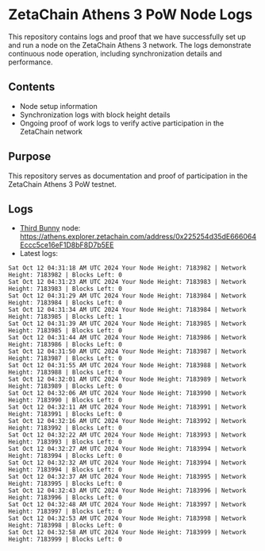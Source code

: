 # ZetaChain Athens 3 PoW Node Logs
This repository contains logs and proof that we have successfully set up and run a node on the ZetaChain Athens 3 network. The logs demonstrate continuous node operation, including synchronization details and performance.

## Contents
- Node setup information
- Synchronization logs with block height details
- Ongoing proof of work logs to verify active participation in the ZetaChain network

## Purpose
This repository serves as documentation and proof of participation in the ZetaChain Athens 3 PoW testnet.

## Logs

- [Third Bunny](https://thirdbunny.xyz/) node: https://athens.explorer.zetachain.com/address/0x225254d35dE666064Eccc5ce16eF1D8bF8D7b5EE
- Latest logs:
```
Sat Oct 12 04:31:18 AM UTC 2024 Your Node Height: 7183982 | Network Height: 7183982 | Blocks Left: 0
Sat Oct 12 04:31:23 AM UTC 2024 Your Node Height: 7183983 | Network Height: 7183983 | Blocks Left: 0
Sat Oct 12 04:31:29 AM UTC 2024 Your Node Height: 7183984 | Network Height: 7183984 | Blocks Left: 0
Sat Oct 12 04:31:34 AM UTC 2024 Your Node Height: 7183984 | Network Height: 7183985 | Blocks Left: 1
Sat Oct 12 04:31:39 AM UTC 2024 Your Node Height: 7183985 | Network Height: 7183985 | Blocks Left: 0
Sat Oct 12 04:31:44 AM UTC 2024 Your Node Height: 7183986 | Network Height: 7183986 | Blocks Left: 0
Sat Oct 12 04:31:50 AM UTC 2024 Your Node Height: 7183987 | Network Height: 7183987 | Blocks Left: 0
Sat Oct 12 04:31:55 AM UTC 2024 Your Node Height: 7183988 | Network Height: 7183988 | Blocks Left: 0
Sat Oct 12 04:32:01 AM UTC 2024 Your Node Height: 7183989 | Network Height: 7183989 | Blocks Left: 0
Sat Oct 12 04:32:06 AM UTC 2024 Your Node Height: 7183990 | Network Height: 7183990 | Blocks Left: 0
Sat Oct 12 04:32:11 AM UTC 2024 Your Node Height: 7183991 | Network Height: 7183991 | Blocks Left: 0
Sat Oct 12 04:32:16 AM UTC 2024 Your Node Height: 7183992 | Network Height: 7183992 | Blocks Left: 0
Sat Oct 12 04:32:22 AM UTC 2024 Your Node Height: 7183993 | Network Height: 7183993 | Blocks Left: 0
Sat Oct 12 04:32:27 AM UTC 2024 Your Node Height: 7183994 | Network Height: 7183994 | Blocks Left: 0
Sat Oct 12 04:32:32 AM UTC 2024 Your Node Height: 7183994 | Network Height: 7183994 | Blocks Left: 0
Sat Oct 12 04:32:37 AM UTC 2024 Your Node Height: 7183995 | Network Height: 7183995 | Blocks Left: 0
Sat Oct 12 04:32:43 AM UTC 2024 Your Node Height: 7183996 | Network Height: 7183996 | Blocks Left: 0
Sat Oct 12 04:32:48 AM UTC 2024 Your Node Height: 7183997 | Network Height: 7183997 | Blocks Left: 0
Sat Oct 12 04:32:53 AM UTC 2024 Your Node Height: 7183998 | Network Height: 7183998 | Blocks Left: 0
Sat Oct 12 04:32:58 AM UTC 2024 Your Node Height: 7183999 | Network Height: 7183999 | Blocks Left: 0
```

